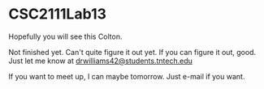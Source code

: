 # CSC2111Lab13

Hopefully you will see this Colton.

Not finished yet. Can't quite figure it out yet. If you can figure it out, good. Just let me know at 
drwilliams42@students.tntech.edu

If you want to meet up, I can maybe tomorrow. Just e-mail if you want.
